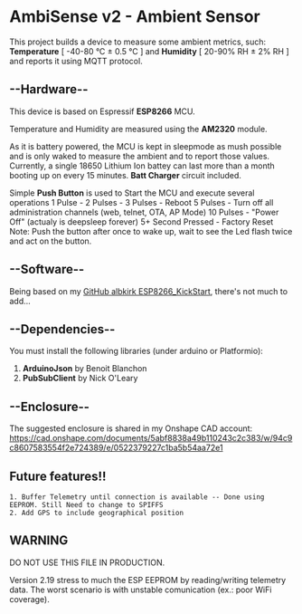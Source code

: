 # **AmbiSense v2**  -  Ambient Sensor

This project builds a device to measure some ambient metrics, such: **Temperature** [ -40-80 °C ± 0.5 °C ] and **Humidity** [ 20-90% RH ± 2% RH ] and reports it using MQTT protocol.

##
## --Hardware--
This device is based on Espressif **ESP8266** MCU.

Temperature and Humidity are measured using the **AM2320** module.


As it is battery powered, the MCU is kept in sleepmode as mush possible and is only waked to measure the ambient and to report those values. Currently, a single 18650 Lithium Ion battey can last more than a month booting up on every 15 minutes. **Batt Charger** circuit included.

Simple **Push Button** is used to Start the MCU and execute several operations
1 Pulse   - <none>
2 Pulses  - <none>
3 Pulses  - Reboot
5 Pulses  - Turn off all administration channels (web, telnet, OTA, AP Mode)
10 Pulses - "Power Off" (actualy is deepsleep forever)
5+ Second Pressed - Factory Reset
Note: Push the button after once to wake up, wait to see the Led flash twice and act on the button.



##
## --Software--
Being based on my [GitHub albkirk ESP8266_KickStart](https://github.com/albkirk/ESP8266_KickStart), there's not much to add...

## --Dependencies--
You must install the following libraries (under arduino or Platformio):

 1. **ArduinoJson** by Benoit Blanchon 
 2. **PubSubClient** by Nick O'Leary 


## --Enclosure--
The suggested enclosure is shared in my Onshape CAD account: 
https://cad.onshape.com/documents/5abf8838a49b110243c2c383/w/94c9c8607583554f2e724389/e/0522379227c1ba5b54aa72e1


## Future features!!
	1. Buffer Telemetry until connection is available -- Done using EEPROM. Still Need to change to SPIFFS
	2. Add GPS to include geographical position


## **WARNING**
DO NOT USE THIS FILE IN PRODUCTION.

Version 2.19 stress to much the ESP EEPROM by reading/writing telemetry data. The worst scenario is with unstable comunication
(ex.: poor WiFi coverage).